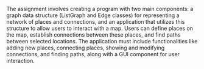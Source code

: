 
The assignment involves creating a program with two main components: a graph data structure (ListGraph and Edge classes) for representing a network of places and connections, and an application that utilizes this structure to allow users to interact with a map. 
Users can define places on the map, establish connections between these places, and find paths between selected locations. The application must include functionalities like adding new places, connecting places, showing and modifying connections, and finding paths, along with a GUI component for user interaction.
